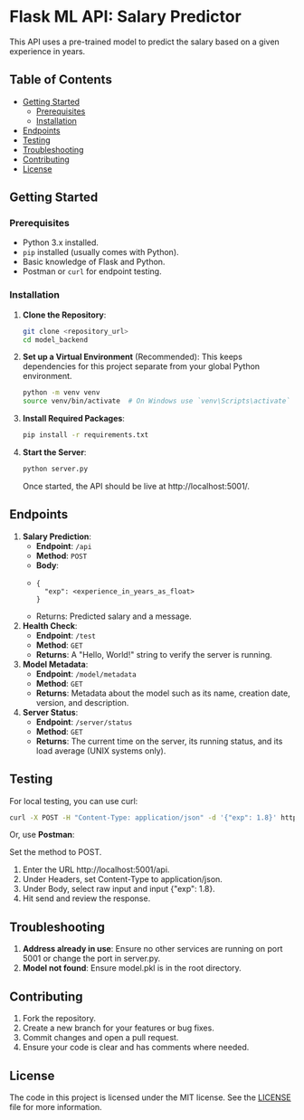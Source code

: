 # Flask ML API: Salary Predictor

This API uses a pre-trained model to predict the salary based on a given experience in years.

## Table of Contents

- [Getting Started](#getting-started)
  - [Prerequisites](#prerequisites)
  - [Installation](#installation)
- [Endpoints](#endpoints)
- [Testing](#testing)
- [Troubleshooting](#troubleshooting)
- [Contributing](#contributing)
- [License](#license)

## Getting Started

### Prerequisites

- Python 3.x installed.
- `pip` installed (usually comes with Python).
- Basic knowledge of Flask and Python.
- Postman or `curl` for endpoint testing.

### Installation

1. **Clone the Repository**:
   ```bash
   git clone <repository_url>
   cd model_backend
   ```
   
2. **Set up a Virtual Environment** (Recommended):
   This keeps dependencies for this project separate from your global Python environment.

   ```bash
   python -m venv venv
   source venv/bin/activate  # On Windows use `venv\Scripts\activate`
   ```
3. **Install Required Packages**:
   ```bash
   pip install -r requirements.txt
   ```
4. **Start the Server**:
   ```bash
   python server.py
   ```
   Once started, the API should be live at http://localhost:5001/.

## Endpoints
1. **Salary Prediction**:
   - **Endpoint**: `/api`
   - **Method**: `POST`
   - **Body**:
   - ```
     {
       "exp": <experience_in_years_as_float>
     }
     ```
   - Returns: Predicted salary and a message.
2. **Health Check**:
   - **Endpoint**: `/test`
   - **Method**: `GET`
   - **Returns**: A "Hello, World!" string to verify the server is running.
3. **Model Metadata**:
   - **Endpoint**: `/model/metadata`
   - **Method**: `GET`
   - **Returns**: Metadata about the model such as its name, creation date, version, and description.
4. **Server Status**:
   - **Endpoint**: `/server/status`
   - **Method**: `GET`
   - **Returns**: The current time on the server, its running status, and its load average (UNIX systems only).

## Testing
For local testing, you can use curl:
```bash
curl -X POST -H "Content-Type: application/json" -d '{"exp": 1.8}' http://localhost:5001/api
```
Or, use **Postman**:

Set the method to POST.
1. Enter the URL http://localhost:5001/api.
2. Under Headers, set Content-Type to application/json.
3. Under Body, select raw input and input {"exp": 1.8}.
4. Hit send and review the response.
## Troubleshooting
1. **Address already in use**: Ensure no other services are running on port 5001 or change the port in server.py.
2. **Model not found**: Ensure model.pkl is in the root directory.
## Contributing
1. Fork the repository.
2. Create a new branch for your features or bug fixes.
3. Commit changes and open a pull request.
4. Ensure your code is clear and has comments where needed.

## License
The code in this project is licensed under the MIT license. See the [LICENSE]() file for more information.

